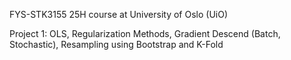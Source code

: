 FYS-STK3155 25H course at University of Oslo (UiO) 

Project 1: OLS, Regularization Methods, Gradient Descend (Batch, Stochastic), Resampling using Bootstrap and K-Fold
